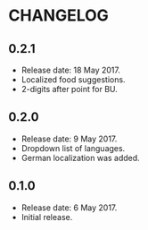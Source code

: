 # CHANGELOG

## 0.2.1

* Release date: 18 May 2017.
* Localized food suggestions.
* 2-digits after point for BU.

## 0.2.0

* Release date: 9 May 2017.
* Dropdown list of languages.
* German localization was added.

## 0.1.0

* Release date: 6 May 2017.
* Initial release.

